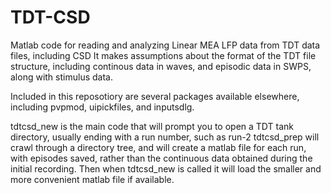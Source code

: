 # TDT-CSD
Matlab code for reading and analyzing Linear MEA LFP data from TDT data files, including CSD
It makes assumptions about the format of the TDT file structure, including continous data in waves, and episodic data in SWPS, along with stimulus data.

Included in this reposotiory are several packages available elsewhere, including pvpmod, uipickfiles, and inputsdlg.

tdtcsd_new is the main code that will prompt you to open a TDT tank directory, usually ending with a run number, such as run-2
tdtcsd_prep will crawl through a directory tree, and will create a matlab file for each run, with episodes saved, rather than the continuous data obtained during the initial recording.  Then when tdtcsd_new is called it will load the smaller and more convenient matlab file if available.  
